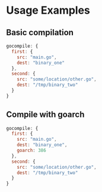 # Usage Examples

## Basic compilation

```javascript
gocompile: {
  first: {
    src: "main.go",
    dest: "binary_one"
  },
  second: {
    src: "some/location/other.go",
    dest: "/tmp/binary_two"
  }
}
```

## Compile with goarch

```javascript
gocompile: {
  first: {
    src: "main.go",
    dest: "binary_one",
    goarch: 386
  },
  second: {
    src: "some/location/other.go",
    dest: "/tmp/binary_two"
  }
}
```